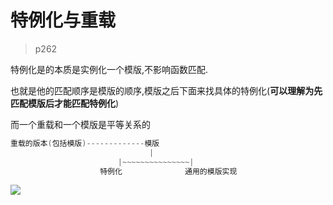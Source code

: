 # 特例化与重载

> p262

特例化是的本质是实例化一个模版,不影响函数匹配.

也就是他的匹配顺序是模版的顺序,模版之后下面来找具体的特例化(**可以理解为先匹配模版后才能匹配特例化**)

而一个重载和一个模版是平等关系的
```cpp
重载的版本(包括模版)-------------模版
                               |
                        |~~~~~~~~~~~~~~~|
                    特例化              通用的模版实现
```

![](https://blogp.oss-cn-hangzhou.aliyuncs.com/img/20200423195911.png?x-oss-process=style/blog)